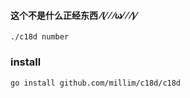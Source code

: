 #### 这个不是什么正经东西 ⁄(⁄ ⁄ ⁄ω⁄ ⁄ ⁄)⁄

```
./c18d number
```

### install

```
go install github.com/millim/c18d/c18d
```